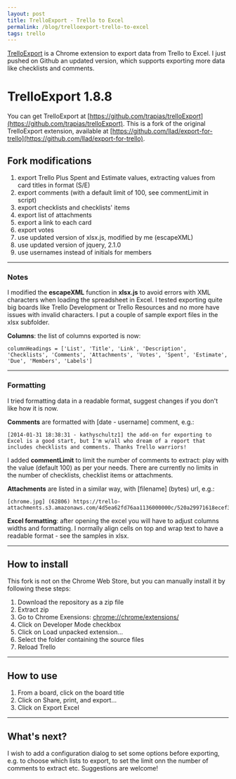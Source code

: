 ```yaml
---
layout: post
title: TrelloExport - Trello to Excel
permalink: /blog/trelloexport-trello-to-excel
tags: trello
---
```



[TrelloExport](https://github.com/trapias/trelloExport) is a Chrome extension to export data from Trello to Excel. I just pushed on Github an updated version, which supports exporting more data like checklists and comments.

# TrelloExport 1.8.8
You can get TrelloExport at [https://github.com/trapias/trelloExport](https://github.com/trapias/trelloExport).
This is a fork of the original TrelloExport extension, available at [https://github.com/llad/export-for-trello](https://github.com/llad/export-for-trello).


## Fork modifications
1. export Trello Plus Spent and Estimate values, extracting values from card titles in format (S/E)
2. export comments (with a default limit of 100, see commentLimit in script)
3. export checklists and checklists' items
4. export list of attachments
5. export a link to each card
6. export votes
7. use updated version of xlsx.js, modified by me (escapeXML)
8. use updated version of jquery, 2.1.0
9. use usernames instead of initials for members

---

### Notes
I modified the **escapeXML** function in **xlsx.js** to avoid errors with XML characters when loading the spreadsheet in Excel. I tested exporting quite big boards like Trello Development or Trello Resources and no more have issues with invalid characters.
I put a couple of sample export files in the xlsx subfolder.

**Columns**: the list of columns exported is now:

	columnHeadings = ['List', 'Title', 'Link', 'Description', 'Checklists', 'Comments', 'Attachments', 'Votes', 'Spent', 'Estimate', 'Due', 'Members', 'Labels']

---

### Formatting
I tried formatting data in a readable format, suggest changes if you don't like how it is now.

**Comments** are formatted with [date - username] comment, e.g.:

	[2014-01-31 18:38:31 - kathyschultz1] the add-on for exporting to Excel is a good start, but I'm w/all who dream of a report that includes checklists and comments. Thanks Trello warriors!

I added **commentLimit** to limit the number of comments to extract: play with the value (default 100) as per your needs.
There are currently no limits in the number of checklists, checklist items or attachments.

**Attachments** are listed in a similar way, with [filename] (bytes) url, e.g.:

	[chrome.jpg] (62806) https://trello-attachments.s3.amazonaws.com/4d5ea62fd76aa1136000000c/520a29971618ecef3c002181/dc1d95c904a04a6a986b775e55f58bd9/chrome.jpg

**Excel formatting**: after opening the excel you will have to adjust columns widths and formatting. I normally align cells on top and wrap text to have a readable format - see the samples in xlsx.

---

## How to install
This fork is not on the Chrome Web Store, but you can manually install it by following these steps:

1. Download the repository as a zip file
2. Extract zip
3. Go to Chrome Exensions: [chrome://chrome/extensions/](chrome://chrome/extensions/)
4. Click on Developer Mode checkbox
5. Click on Load unpacked extension...
6. Select the folder containing the source files
7. Reload Trello

---

## How to use
1. From a board, click on the board title
2. Click on Share, print, and export...
3. Click on Export Excel

---

## What's next?
I wish to add a configuration dialog to set some options before exporting, e.g. to choose which lists to export, to set the limit onn the number of comments to extract etc.
Suggestions are welcome!
